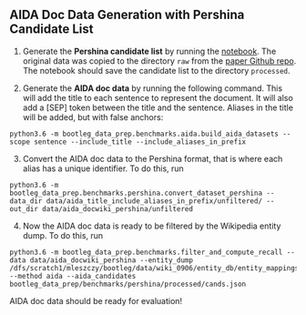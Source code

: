## AIDA Doc Data Generation with Pershina Candidate List

1. Generate the **Pershina candidate list** by running the [notebook](PershinaCands.ipynb). The original data was copied to the directory `raw` from the [paper Github repo](`https://github.com/masha-p/PPRforNED/tree/master/AIDA_candidates`). The notebook should save the candidate list to the directory `processed`.


2. Generate the **AIDA doc data** by running the following command. This will add the title to each sentence to represent the document. It will also add a [SEP] token between the title and the sentence. Aliases in the title will be added, but with false anchors:
```
python3.6 -m bootleg_data_prep.benchmarks.aida.build_aida_datasets --scope sentence --include_title --include_aliases_in_prefix
```

3. Convert the AIDA doc data to the Pershina format, that is where each alias has a unique identifier. To do this, run
```
python3.6 -m bootleg_data_prep.benchmarks.pershina.convert_dataset_pershina --data_dir data/aida_title_include_aliases_in_prefix/unfiltered/ --out_dir data/aida_docwiki_pershina/unfiltered
```

4. Now the AIDA doc data is ready to be filtered by the Wikipedia entity dump. To do this, run
```
python3.6 -m bootleg_data_prep.benchmarks.filter_and_compute_recall --data data/aida_docwiki_pershina --entity_dump /dfs/scratch1/mleszczy/bootleg/data/wiki_0906/entity_db/entity_mappings/ --method aida --aida_candidates bootleg_data_prep/benchmarks/pershina/processed/cands.json
```

AIDA doc data should be ready for evaluation!